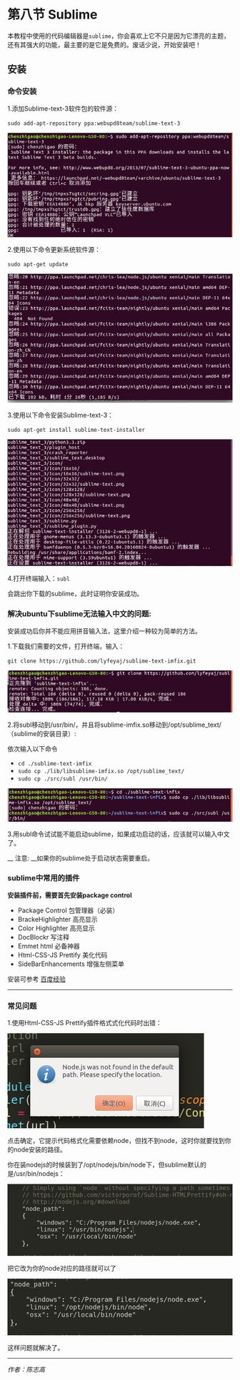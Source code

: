 # 第八节 Sublime
本教程中使用的代码编辑器是`sublime`，你会喜欢上它不只是因为它漂亮的主题，还有其强大的功能，最主要的是它是免费的。废话少说，开始安装吧！
## 安装

### 命令安装
1.添加Sublime-text-3软件包的软件源：

`sudo add-apt-repository ppa:webupd8team/sublime-text-3`

![](image/1.png)

2.使用以下命令更新系统软件源：

`sudo apt-get update`

![](image/2.png)

3.使用以下命令安装Sublime-text-3：

`sudo apt-get install sublime-text-installer`

![](image/3.png)

4.打开终端输入：`subl`

会跳出你下载的sublime，此时证明你安装成功。


### 解决ubuntu下sublime无法输入中文的问题:

安装成功后你并不能应用拼音输入法，这里介绍一种较为简单的方法。

1.下载我们需要的文件，打开终端，输入：

`git clone https://github.com/lyfeyaj/sublime-text-imfix.git`

![](image/4.png)

2.将subl移动到/usr/bin/，并且将sublime-imfix.so移动到/opt/sublime_text/（sublime的安装目录）:

依次输入以下命令

- `cd ./sublime-text-imfix`
- `sudo cp ./lib/libsublime-imfix.so /opt/sublime_text/`
- `sudo cp ./src/subl /usr/bin/`

![](image/5.png)


3.用subl命令试试能不能启动sublime，如果成功启动的话，应该就可以输入中文了。

__ 注意: __如果你的sublime处于启动状态需要重启。

### sublime中常用的插件
**安装插件前，需要首先安装package control**

- Package Control 包管理器（必装）
- BrackeHighlighter 高亮显示
- Color Highlighter 高亮显示
- DocBlockr 写注释
- Emmet html 必备神器
- Html-CSS-JS Prettify 美化代码
- SideBarEnhancements 增强左侧菜单

安装可参考 [百度经验](https://jingyan.baidu.com/album/4d58d541caeeaa9dd4e9c093.html?picindex=1)

___

### 常见问题
1.使用Html-CSS-JS Prettify插件格式式化代码时出错：

![](image/7.png)

点击确定，它提示代码格式化需要依赖node，但找不到node，这时你就要找到你的node安装的路径。

你在装nodejs的时候装到了/opt/nodejs/bin/node下，但sublime默认的是/usr/bin/nodejs：

![](image/8.png)

把它改为你的node对应的路径就可以了

![](image/9.png)

这样问题就解决了。

___

*作者：陈志高*
